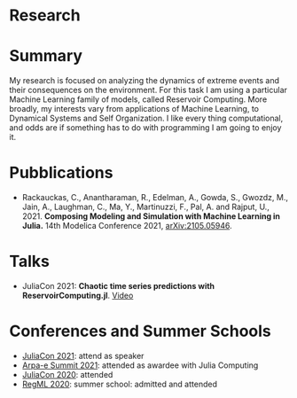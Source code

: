 # Research


# Summary 

My research is focused on analyzing the dynamics of extreme events and their consequences on the environment. For this task I am using a particular Machine Learning family of models, called Reservoir Computing. More broadly, my interests vary from applications of Machine Learning, to Dynamical Systems and Self Organization. I like every thing computational, and odds are if something has to do with programming I am going to enjoy it. 

# Pubblications
- Rackauckas, C., Anantharaman, R., Edelman, A., Gowda, S., Gwozdz, M., Jain, A., Laughman, C., Ma, Y., Martinuzzi, F., Pal, A. and Rajput, U., 2021. **Composing Modeling and Simulation with Machine Learning in Julia.** 14th Modelica Conference 2021, [arXiv:2105.05946](https://arxiv.org/abs/2105.05946).

# Talks
- JuliaCon 2021: **Chaotic time series predictions with ReservoirComputing.jl**. [Video](https://www.youtube.com/watch?v=kEx_OqOu9dI)

# Conferences and Summer Schools
- [JuliaCon 2021](https://juliacon.org/2021/): attend as speaker
- [Arpa-e Summit 2021](https://www.arpae-summit.com/): attended as awardee with Julia Computing
- [JuliaCon 2020](https://juliacon.org/2020/): attended
- [RegML 2020](http://lcsl.mit.edu/courses/regml/regml2020/): summer school: admitted and attended

